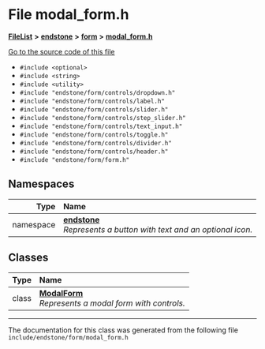 

# File modal\_form.h



[**FileList**](files.md) **>** [**endstone**](dir_6cf277b678674f97c7a2b6b3b2447b33.md) **>** [**form**](dir_0fd3b458603af3963ebb9c312a9238ec.md) **>** [**modal\_form.h**](modal__form_8h.md)

[Go to the source code of this file](modal__form_8h_source.md)



* `#include <optional>`
* `#include <string>`
* `#include <utility>`
* `#include "endstone/form/controls/dropdown.h"`
* `#include "endstone/form/controls/label.h"`
* `#include "endstone/form/controls/slider.h"`
* `#include "endstone/form/controls/step_slider.h"`
* `#include "endstone/form/controls/text_input.h"`
* `#include "endstone/form/controls/toggle.h"`
* `#include "endstone/form/controls/divider.h"`
* `#include "endstone/form/controls/header.h"`
* `#include "endstone/form/form.h"`













## Namespaces

| Type | Name |
| ---: | :--- |
| namespace | [**endstone**](namespaceendstone.md) <br>_Represents a button with text and an optional icon._  |


## Classes

| Type | Name |
| ---: | :--- |
| class | [**ModalForm**](classendstone_1_1ModalForm.md) <br>_Represents a modal form with controls._  |



















































------------------------------
The documentation for this class was generated from the following file `include/endstone/form/modal_form.h`

